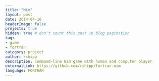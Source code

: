 ```yaml
---
title: "Nim"
layout: post
date: 2014-04-16
headerImage: false
projects: true
hidden: true # don't count this post in blog pagination
tag:
- game
- fortran
category: project
author: rshipp
description: Command-line Nim game with human and computer player.
externalLink: https://github.com/rshipp/fortran-nim
language: FORTRAN
---
```

